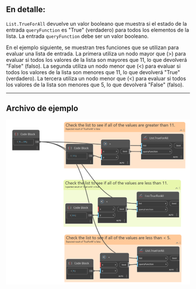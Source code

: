 ## En detalle:
`List.TrueForAll` devuelve un valor booleano que muestra si el estado de la entrada `queryFunction` es "True" (verdadero) para todos los elementos de la lista. La entrada `queryFunction` debe ser un valor booleano.

En el ejemplo siguiente, se muestran tres funciones que se utilizan para evaluar una lista de entrada. La primera utiliza un nodo mayor que (>) para evaluar si todos los valores de la lista son mayores que 11, lo que devolverá "False" (falso). La segunda utiliza un nodo menor que (<) para evaluar si todos los valores de la lista son menores que 11, lo que devolverá "True" (verdadero). La tercera utiliza un nodo menor que (<) para evaluar si todos los valores de la lista son menores que 5, lo que devolverá "False" (falso).
___
## Archivo de ejemplo

![List.TrueForAll](./List.TrueForAll_img.jpg)

